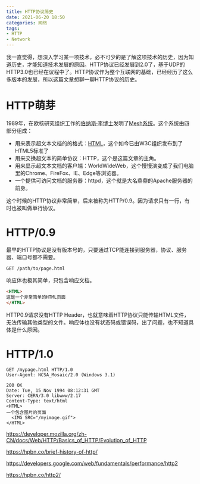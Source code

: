 ```yaml
---
title: HTTP协议简史
date: 2021-06-20 18:50
categories: 网络
tags: 
- HTTP
- Network
---
```


我一直觉得，想深入学习某一项技术，必不可少的是了解这项技术的历史，因为知道历史，才能知道技术发展的原因。HTTP协议已经发展到2.0了，基于UDP的HTTP3.0也已经在议程中了。HTTP协议作为整个互联网的基础，已经经历了这么多版本的发展，所以这篇文章想聊一聊HTTP协议的历史。

# HTTP萌芽

1989年，在欧核研究组织工作的[伯纳斯·李博士](https://en.wikipedia.org/wiki/Tim_Berners-Lee)发明了[Mesh系统](https://www.w3.org/History/1989/proposal.html)。这个系统由四部分组成：
* 用来表示超文本文档的的格式：[HTML](https://developer.mozilla.org/en-US/docs/Web/HTML)，这个如今已由W3C组织发布到了HTML5标准了
* 用来交换超文本的简单协议：HTTP，这个是这篇文章的主角。
* 用来显示超文本文档的客户端：WorldWideWeb，这个慢慢演变成了我们电脑里的Chrome、FireFox、IE、Edge等浏览器。
* 一个提供可访问文档的服务器：httpd，这个就是大名鼎鼎的Apache服务器的前身。

这个时候的HTTP协议非常简单，后来被称为HTTP/0.9。因为请求只有一行，有时也被叫做单行协议。

# HTTP/0.9

最早的HTTP协议是没有版本号的，只要通过TCP能连接到服务器，协议、服务器、端口号都不需要。

```http
GET /path/to/page.html
```

响应体也极其简单，只包含响应文档。

```html
<HTML>
这是一个非常简单的HTML页面
</HTML>
```

HTTP0.9请求没有HTTP Header，也就意味着HTTP协议只能传输HTML文件，无法传输其他类型的文件。响应体也没有状态码或错误码，出了问题，也不知道具体是什么原因。

# HTTP/1.0

```http
GET /mypage.html HTTP/1.0
User-Agent: NCSA_Mosaic/2.0 (Windows 3.1)

200 OK
Date: Tue, 15 Nov 1994 08:12:31 GMT
Server: CERN/3.0 libwww/2.17
Content-Type: text/html
<HTML>
一个包含图片的页面
  <IMG SRC="/myimage.gif">
</HTML>
```



https://developer.mozilla.org/zh-CN/docs/Web/HTTP/Basics_of_HTTP/Evolution_of_HTTP

https://hpbn.co/brief-history-of-http/

https://developers.google.com/web/fundamentals/performance/http2

https://hpbn.co/http2/
